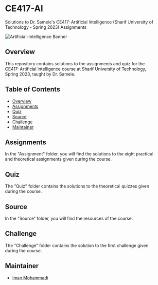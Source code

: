 # CE417-AI
Solutions to Dr. Sameie's CE417: Artificial Intelligence (Sharif University of Technology - Spring 2023) Assignments

![Artificial-Intelligence Banner](https://github.com/Imanm02/CE417-Artificial-Intelligence/blob/main/Artificial-Intelligence-Background.jpg)

## Overview

This repository contains solutions to the assignments and quiz for the CE417: Artificial Intelligence course at Sharif University of Technology, Spring 2023, taught by Dr. Sameie.

## Table of Contents

- [Overview](#overview)
- [Assignments](#assignments)
- [Quiz](#quiz)
- [Source](#source)
- [Challenge](#challenge)
- [Maintainer](#maintainer)

## Assignments

In the "Assignment" folder, you will find the solutions to the eight practical and theoretical assignments given during the course.

## Quiz

The "Quiz" folder contains the solutions to the theoretical quizzes given during the course.

## Source

In the "Source" folder, you will find the resources of the course.

## Challenge

The "Challenge" folder contains the solution to the first challenge given during the course.

## Maintainer

- [Iman Mohammadi](https://github.com/Imanm02)
